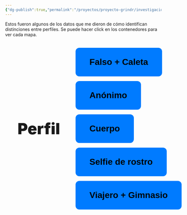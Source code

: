 ```yaml
---
{"dg-publish":true,"permalink":"/proyectos/proyecto-grindr/investigacion/tipos-de-perfiles/","created":"2025-02-27T12:20:26.596-05:00","updated":"2025-03-20T21:06:12.148-05:00"}
---
```


Estos fueron algunos de los datos que me dieron de cómo identifican distinciones entre perfiles. Se puede hacer click en los contenedores para ver cada mapa.
<div class="container">
  <div class="title">Perfil</div>
  <div class="button-container">
    <button onclick="cargarSVG('https://brunomoo.github.io/Grindr_web/digitalgarden/img/perfil falso y caleta___.svg')">
      Falso + Caleta
    </button>
    <button onclick="cargarSVG('https://brunomoo.github.io/Grindr_web/digitalgarden/img/perfil anonimo____.svg')">
      Anónimo
    </button>
    <button onclick="cargarSVG('https://brunomoo.github.io/Grindr_web/digitalgarden/img/perfil de cuerpo___.svg')">
      Cuerpo
    </button>
    <button onclick="cargarSVG('https://brunomoo.github.io/Grindr_web/digitalgarden/img/perfil de selfie de rostro___.svg')">
      Selfie de rostro
    </button>
    <button onclick="cargarSVG('https://brunomoo.github.io/Grindr_web/digitalgarden/img/perfil viajero y de gimnasio___.svg')">
      Viajero + Gimnasio
    </button>
  </div>
</div>


<div class="svg-container"></div>


<style>
  /* Contenedor principal */
  .container {
    display: flex;
    align-items: center;
    justify-content: space-between; /* Alinea PERFIL a la izquierda y botones a la derecha */
    gap: 50px;
    max-width: 100%;
    padding: 20px;
  }

  /* Texto grande a la izquierda */
  .title {
    font-size: 50px;
    font-weight: 900;
    text-align: left;
    flex-shrink: 0; /* Evita que PERFIL se haga más pequeño */
    padding-left: 20px;
  }

  /* Contenedor de los botones */
  .button-container {
    display: flex;
    flex-direction: column;
    gap: 15px;
    align-items: flex-start; /* Alinea los botones a la derecha */
  }

  /* Botones */
  .button-container button {
    padding: 30px 45px;
    font-size: 28px;
    font-weight: 900;
    cursor: pointer;
    border: none;
    border-radius: 12px;
    background-color: #007bff;
    text-align: center;
    white-space: nowrap;
    min-width: fit-content;
    width: auto;
    max-width: 100%;
  }

  .button-container button:hover {
    background-color: #0056b3;
    transform: scale(1.1);
  }

  /* Contenedor del SVG */
  .svg-container {
    display: flex;
    justify-content: center;
    align-items: center;
    width: 100%;
    margin-top: 20px;
  }

  /* 📱 Ajustes para móviles */
  @media (max-width: 768px) {
    .container {
      flex-direction: column; /* Pone PERFIL arriba y botones abajo en móviles */
      align-items: center;
      text-align: center;
      gap: 20px;
    }
    
    .title {
      font-size: 40px;
      text-align: center;
    }

    .button-container {
      align-items: center; /* Centra los botones en móviles */
    }

    .button-container button {
      font-size: 22px;
      padding: 15px 30px;
    }
  }
</style>


<script>
function cargarSVG(url) {
  fetch(url)
    .then(response => response.text())
    .then(svg => {
      document.querySelector(".svg-container").innerHTML = svg;
      const svgElement = document.querySelector(".svg-container svg");
      if (svgElement) {
        svgElement.style.width = "100%";
        svgElement.style.height = "auto";
      }
    })
    .catch(error => {
      console.error("Error al cargar el SVG:", error);
    });
}
</script>
